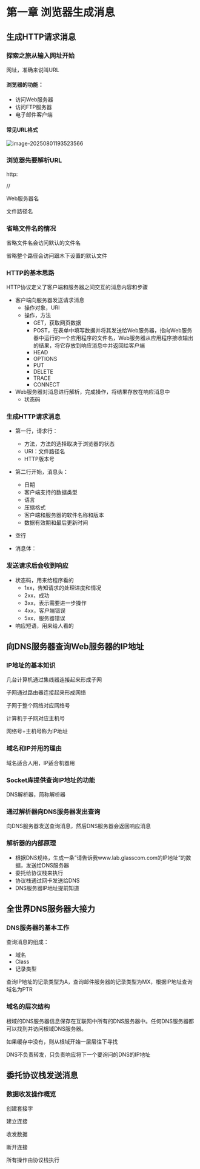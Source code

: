 # 第一章 浏览器生成消息

## 生成HTTP请求消息

### 探索之旅从输入网址开始

网址，准确来说叫URL

#### 浏览器的功能：

- 访问Web服务器
- 访问FTP服务器
- 电子邮件客户端

#### 常见URL格式

![image-20250801193523566](C:\Users\86135\AppData\Roaming\Typora\typora-user-images\image-20250801193523566.png)

### 浏览器先要解析URL

http: 

//

Web服务器名

文件路径名

### 省略文件名的情况

省略文件名会访问默认的文件名

省略整个路径会访问跟木下设置的默认文件

### HTTP的基本思路

HTTP协议定义了客户端和服务器之间交互的消息内容和步骤

- 客户端向服务器发送请求消息
  - 操作对象，URI
  - 操作，方法
    - GET，获取网页数据
    - POST，在表单中填写数据并将其发送给Web服务器，指向Web服务器中运行的一个应用程序的文件名，Web服务器从应用程序接收输出的结果，将它存放到响应消息中并返回给客户端
    - HEAD
    - OPTIONS
    - PUT
    - DELETE
    - TRACE
    - CONNECT
- Web服务器对消息进行解析，完成操作，将结果存放在响应消息中
  - 状态码

### 生成HTTP请求消息

- 第一行，请求行：
  - 方法，方法的选择取决于浏览器的状态
  - URI：文件路径名
  - HTTP版本号

- 第二行开始，消息头：
  - 日期
  - 客户端支持的数据类型
  - 语言
  - 压缩格式
  - 客户端和服务器的软件名称和版本
  - 数据有效期和最后更新时间
- 空行
- 消息体：

### 发送请求后会收到响应

- 状态码，用来给程序看的
  - 1xx，告知请求的处理进度和情况
  - 2xx，成功
  - 3xx，表示需要进一步操作
  - 4xx，客户端错误
  - 5xx，服务器错误
- 响应短语，用来给人看的

## 向DNS服务器查询Web服务器的IP地址

### IP地址的基本知识

几台计算机通过集线器连接起来形成子网

子网通过路由器连接起来形成网络

子网于整个网络对应网络号

计算机于子网对应主机号

网络号+主机号称为IP地址

### 域名和IP并用的理由

域名适合人用，IP适合机器用

### Socket库提供查询IP地址的功能

DNS解析器，简称解析器

### 通过解析器向DNS服务器发出查询

向DNS服务器发送查询消息，然后DNS服务器会返回响应消息

### 解析器的内部原理

- 根据DNS规格，生成一条”请告诉我www.lab.glasscom.com的IP地址“的数据，发送给DNS服务器
- 委托给协议栈来执行
- 协议栈通过网卡发送给DNS
- DNS服务器IP地址提前知道

## 全世界DNS服务器大接力

### DNS服务器的基本工作

查询消息的组成：

- 域名
- Class
- 记录类型

查询IP地址的记录类型为A，查询邮件服务器的记录类型为MX，根据IP地址查询域名为PTR

### 域名的层次结构

根域的DNS服务器信息保存在互联网中所有的DNS服务器中。任何DNS服务器都可以找到并访问根域DNS服务器。

如果缓存中没有，则从根域开始一层层往下寻找

DNS不负责转发，只负责响应将下一个要询问的DNS的IP地址

## 委托协议栈发送消息

### 数据收发操作概览

创建套接字

建立连接

收发数据

断开连接

所有操作由协议栈执行

#### 